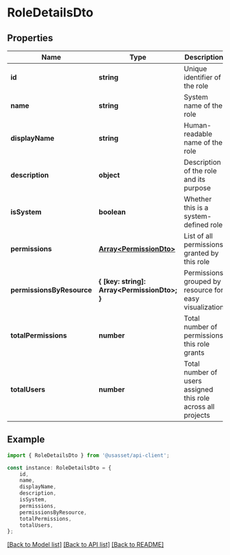 # RoleDetailsDto


## Properties

Name | Type | Description | Notes
------------ | ------------- | ------------- | -------------
**id** | **string** | Unique identifier of the role | [default to undefined]
**name** | **string** | System name of the role | [default to undefined]
**displayName** | **string** | Human-readable name of the role | [default to undefined]
**description** | **object** | Description of the role and its purpose | [optional] [default to undefined]
**isSystem** | **boolean** | Whether this is a system-defined role | [default to undefined]
**permissions** | [**Array&lt;PermissionDto&gt;**](PermissionDto.md) | List of all permissions granted by this role | [default to undefined]
**permissionsByResource** | **{ [key: string]: Array&lt;PermissionDto&gt;; }** | Permissions grouped by resource for easy visualization | [default to undefined]
**totalPermissions** | **number** | Total number of permissions this role grants | [default to undefined]
**totalUsers** | **number** | Total number of users assigned this role across all projects | [default to undefined]

## Example

```typescript
import { RoleDetailsDto } from '@usasset/api-client';

const instance: RoleDetailsDto = {
    id,
    name,
    displayName,
    description,
    isSystem,
    permissions,
    permissionsByResource,
    totalPermissions,
    totalUsers,
};
```

[[Back to Model list]](../README.md#documentation-for-models) [[Back to API list]](../README.md#documentation-for-api-endpoints) [[Back to README]](../README.md)
